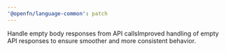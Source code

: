```yaml
---
'@openfn/language-common': patch
---
```


Handle empty body responses from API callsImproved handling of empty API
responses to ensure smoother and more consistent behavior.
